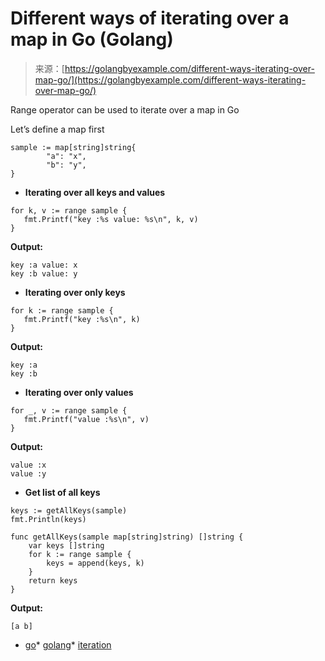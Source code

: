 <!--yml
category: 未分类
date: 2024-10-13 06:02:04
-->

# Different ways of iterating over a map in Go (Golang)

> 来源：[https://golangbyexample.com/different-ways-iterating-over-map-go/](https://golangbyexample.com/different-ways-iterating-over-map-go/)

Range operator can be used to iterate over a map in Go

Let’s define a map first

```
sample := map[string]string{
        "a": "x",
        "b": "y",
}
```

*   **Iterating over all keys and values**

```
for k, v := range sample {
   fmt.Printf("key :%s value: %s\n", k, v)
}
```

**Output:**

```
key :a value: x
key :b value: y
```

*   **Iterating over only keys**

```
for k := range sample {
   fmt.Printf("key :%s\n", k)
}
```

**Output:**

```
key :a
key :b
```

*   **Iterating over only values**

```
for _, v := range sample {
   fmt.Printf("value :%s\n", v)
}
```

**Output:**

```
value :x
value :y
```

*   **Get list of all keys**

```
keys := getAllKeys(sample)
fmt.Println(keys)

func getAllKeys(sample map[string]string) []string {
    var keys []string
    for k := range sample {
        keys = append(keys, k)
    }
    return keys
}
```

**Output:**

```
[a b]
```

*   [go](https://golangbyexample.com/tag/go/)*   [golang](https://golangbyexample.com/tag/golang/)*   [iteration](https://golangbyexample.com/tag/iteration/)